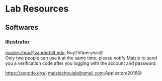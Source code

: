 # Lab Resources

## Softwares
### Illustrator
maizie.zhou@vanderbilt.edu, Buy250peryear@ <br />
Only two people can use it at the same time, please notify Maizie to send you a verification code after you logging with the account and password.  <br />




https://zenodo.org/: maiziezhoulab@gmail.com;Applestore2016@
